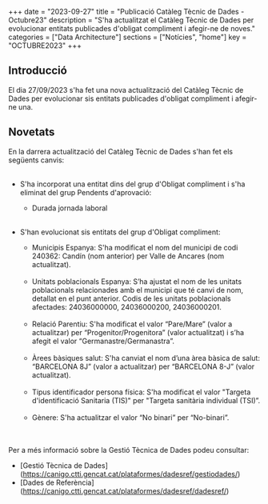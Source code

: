 +++
date        = "2023-09-27"
title       = "Publicació Catàleg Tècnic de Dades - Octubre23"
description = "S'ha actualitzat el Catàleg Tècnic de Dades per evolucionar entitats publicades d'obligat compliment i afegir-ne de noves."
categories  = ["Data Architecture"]
sections    = ["Notícies", "home"]
key = "OCTUBRE2023"
+++

## Introducció

El dia 27/09/2023 s'ha fet una nova actualització del Catàleg Tècnic de Dades per evolucionar sis entitats publicades d'obligat compliment i afegir-ne una.
 
## Novetats

En la darrera actualització del Catàleg Tècnic de Dades s'han fet els següents canvis:<br><br>

- S'ha incorporat una entitat dins del grup d'Obligat compliment i s'ha eliminat del grup Pendents d'aprovació:
  - Durada jornada laboral<br><br>

- S'han evolucionat sis entitats del grup d'Obligat compliment:<br>
  - Municipis Espanya: S'ha modificat el nom del municipi de codi 240362: Candín (nom anterior) per Valle de Ancares (nom actualitzat).<br><br>
  - Unitats poblacionals Espanya: S’ha ajustat el nom de les unitats poblacionals relacionades amb el municipi que té canvi de nom, detallat en el punt anterior. Codis de les unitats poblacionals afectades: 24036000000, 24036000200, 24036000201.<br><br>
  - Relació Parentiu: S'ha modificat el valor “Pare/Mare” (valor a actualitzar) per “Progenitor/Progenitora” (valor actualitzat) i s’ha afegit el valor “Germanastre/Germanastra”.<br><br>
  - Àrees bàsiques salut: S'ha canviat el nom d’una àrea bàsica de salut: “BARCELONA 8J”  (valor a actualitzar) per “BARCELONA 8-J” (valor actualitzat).<br><br>
  - Tipus identificador persona física: S'ha modificat el valor "Targeta d'identificació Sanitaria (TIS)" per "Targeta sanitària individual (TSI)”.<br><br>
  - Gènere: S'ha actualitzar el valor “No binari” per “No-binari”.<br><br><br>

Per a més informació sobre la Gestió Tècnica de Dades podeu consultar:

* [Gestió Tècnica de Dades] (https://canigo.ctti.gencat.cat/plataformes/dadesref/gestiodades/)
* [Dades de Referència] (https://canigo.ctti.gencat.cat/plataformes/dadesref/dadesref/)

